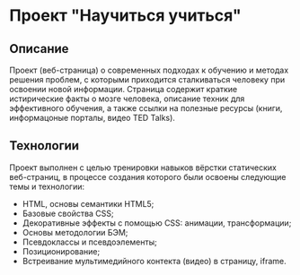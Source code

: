 # Проект "Научиться учиться"

## Описание
Проект (веб-страница) о современных подходах к обучению и методах решения проблем, с которыми приходится сталкиваться человеку при освоении новой информации.  Страница содержит краткие истирические факты о мозге человека, описание техник для эффективного обучения, а также ссылки на полезные ресурсы (книги, информацоные порталы, видео TED Talks).

## Технологии
Проект выполнен с целью тренировки навыков вёрстки статических веб-страниц, в процессе создания которого были освоены следующие темы и технологии:
* HTML, основы семантики HTML5;
* Базовые свойства CSS;
* Декоративные эффекты с помощью CSS: анимации, трансформации;
* Основы методологии БЭМ;
* Псевдоклассы и псевдоэлементы;
* Позиционирование;
* Встреивание мультимедийного контекта (видео) в страницу, iframe.



